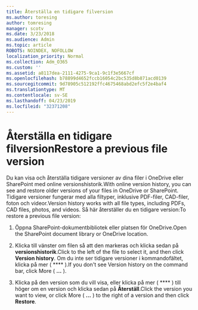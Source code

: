 ```yaml
---
title: Återställa en tidigare filversion
ms.author: toresing
author: tomresing
manager: scotv
ms.date: 3/23/2018
ms.audience: Admin
ms.topic: article
ROBOTS: NOINDEX, NOFOLLOW
localization_priority: Normal
ms.collection: Adm_O365
ms.custom: ''
ms.assetid: a8117dea-2111-4275-9ca1-9c1f3e5667cf
ms.openlocfilehash: b78899d4652fccb16054c2bc535d8b871acd0139
ms.sourcegitcommit: 9d78905c512192ffc4675468abd2efc5f2e4baf4
ms.translationtype: MT
ms.contentlocale: sv-SE
ms.lasthandoff: 04/23/2019
ms.locfileid: "32371208"
---
```

# <a name="restore-a-previous-file-version"></a><span data-ttu-id="61dad-102">Återställa en tidigare filversion</span><span class="sxs-lookup"><span data-stu-id="61dad-102">Restore a previous file version</span></span>

<span data-ttu-id="61dad-103">Du kan visa och återställa tidigare versioner av dina filer i OneDrive eller SharePoint med online versionshistorik.</span><span class="sxs-lookup"><span data-stu-id="61dad-103">With online version history, you can see and restore older versions of your files in OneDrive or SharePoint.</span></span> <span data-ttu-id="61dad-104">Tidigare versioner fungerar med alla filtyper, inklusive PDF-filer, CAD-filer, foton och videor.</span><span class="sxs-lookup"><span data-stu-id="61dad-104">Version history works with all file types, including PDFs, CAD files, photos, and videos.</span></span> <span data-ttu-id="61dad-105">Så här återställer du en tidigare version:</span><span class="sxs-lookup"><span data-stu-id="61dad-105">To restore a previous file version:</span></span>
  
1. <span data-ttu-id="61dad-106">Öppna SharePoint-dokumentbibliotek eller platsen för OneDrive.</span><span class="sxs-lookup"><span data-stu-id="61dad-106">Open the SharePoint document library or OneDrive location.</span></span>
    
2. <span data-ttu-id="61dad-107">Klicka till vänster om filen så att den markeras och klicka sedan på **versionshistorik**.</span><span class="sxs-lookup"><span data-stu-id="61dad-107">Click to the left of the file to select it, and then click **Version history**.</span></span> <span data-ttu-id="61dad-108">Om du inte ser tidigare versioner i kommandofältet, klicka på mer ( \*\*\*\* ).</span><span class="sxs-lookup"><span data-stu-id="61dad-108">If you don't see Version history on the command bar, click More ( **...** ).</span></span> 
    
3. <span data-ttu-id="61dad-109">Klicka på den version som du vill visa, eller klicka på mer ( \*\*\*\* ) till höger om en version och klicka sedan på **Återställ**.</span><span class="sxs-lookup"><span data-stu-id="61dad-109">Click the version you want to view, or click More ( **...** ) to the right of a version and then click **Restore**.</span></span>
    

